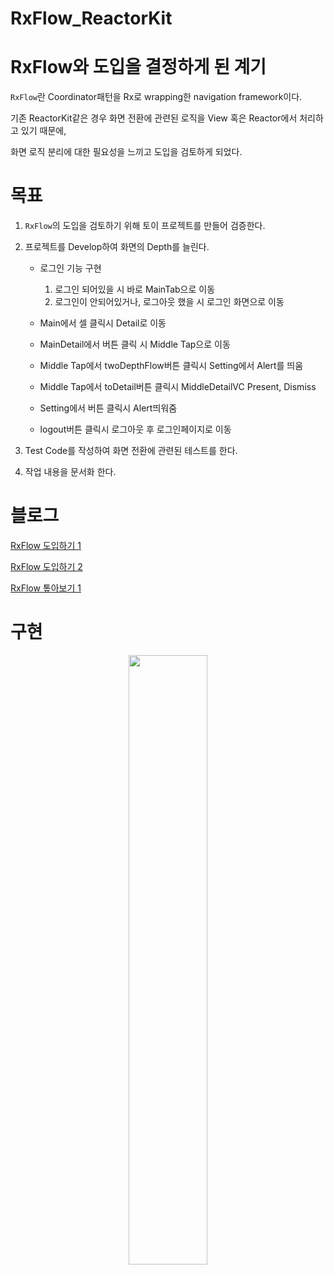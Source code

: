 # RxFlow_ReactorKit

# RxFlow와 도입을 결정하게 된 계기

`RxFlow`란 Coordinator패턴을 Rx로 wrapping한 navigation framework이다.

기존 ReactorKit같은 경우 화면 전환에 관련된 로직을 View 혹은 Reactor에서 처리하고 있기 때문에,

화면 로직 분리에 대한 필요성을 느끼고 도입을 검토하게 되었다.

# 목표

1. `RxFlow`의 도입을 검토하기 위해 토이 프로젝트를 만들어 검증한다.
2. 프로젝트를 Develop하여 화면의 Depth를 늘린다.
   - 로그인 기능 구현
     1. 로그인 되어있을 시 바로 MainTab으로 이동
     2. 로그인이 안되어있거나, 로그아웃 했을 시 로그인 화면으로 이동

   - Main에서 셀 클릭시 Detail로 이동
   - MainDetail에서 버튼 클릭 시 Middle Tap으로 이동

   - Middle Tap에서 twoDepthFlow버튼 클릭시 Setting에서 Alert를 띄움
   - Middle Tap에서 toDetail버튼 클릭시 MiddleDetailVC Present, Dismiss

   - Setting에서 버튼 클릭시 Alert띄워줌
   - logout버튼 클릭시 로그아웃 후 로그인페이지로 이동

3. Test Code를 작성하여 화면 전환에 관련된 테스트를 한다.
4. 작업 내용을 문서화 한다.

# 블로그

[RxFlow 도입하기 1](https://velog.io/@hansangjin96/RxSwift-RxFlow-%EC%A0%81%EC%9A%A9%ED%95%98%EA%B8%B0-1)

[RxFlow 도입하기 2](https://velog.io/@hansangjin96/RxSwift-RxFlow-%EC%A0%81%EC%9A%A9%ED%95%98%EA%B8%B0-2)

[RxFlow 톺아보기 1](https://velog.io/@hansangjin96/RxSwiftRxFlow-%ED%86%BA%EC%95%84%EB%B3%B4%EA%B8%B0-1)

# 구현

<center><img src="https://github.com/hansangjin96/RxFlow_ReactorKit/blob/main/%ED%99%94%EB%A9%B4-%EA%B8%B0%EB%A1%9D-2021-04-14-%EC%98%A4%ED%9B%84-12.47.58.gif" width="50%" height="50%"></center>

